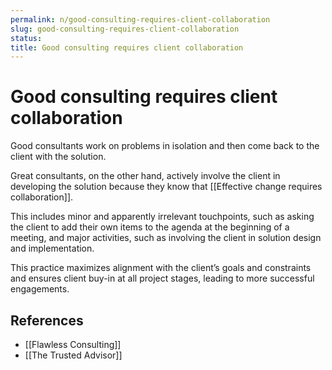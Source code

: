 ```yaml
---
permalink: n/good-consulting-requires-client-collaboration
slug: good-consulting-requires-client-collaboration
status: 
title: Good consulting requires client collaboration
---
```

# Good consulting requires client collaboration

Good consultants work on problems in isolation and then come back to the client with the solution.

Great consultants, on the other hand, actively involve the client in developing the solution because they know that [[Effective change requires collaboration]].

This includes minor and apparently irrelevant touchpoints, such as asking the client to add their own items to the agenda at the beginning of a meeting, and major activities, such as involving the client in solution design and implementation.

This practice maximizes alignment with the client’s goals and constraints and ensures client buy-in at all project stages, leading to more successful engagements.

## References

- [[Flawless Consulting]]
- [[The Trusted Advisor]]
